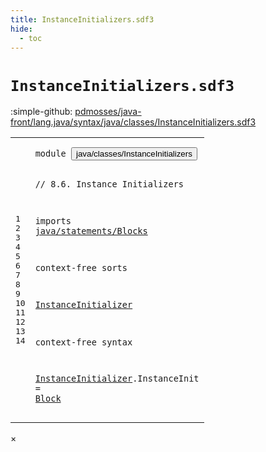 ```yaml
---
title: InstanceInitializers.sdf3
hide:
  - toc
---
```


# `InstanceInitializers.sdf3`

:simple-github: [pdmosses/java-front/lang.java/syntax/java/classes/InstanceInitializers.sdf3]

[pdmosses/java-front/lang.java/syntax/java/classes/InstanceInitializers.sdf3]: https://github.com/pdmosses/java-front/blob/master/lang.java/syntax/java/classes/InstanceInitializers.sdf3 "The source file on GitHub"

<div class="sdf3"><table class="highlighttable"><tbody><tr><td class="linenos"><div class="linenodiv"><pre><span></span>1
2
3
4
5
6
7
8
9
10
11
12
13
14
</pre></div></td>
<td class="code"><pre><code><span class="keyword">module</span> <button class="modal-open" id="java/classes/InstanceInitializers_1_8" title="a definition with multiple references" data-urls="../ClassDeclarations.sdf3/#java/classes/InstanceInitializers line 12_3; ../Main.sdf3/#java/classes/InstanceInitializers line 10_3">java/classes/InstanceInitializers</button>

<span class="layout">// 8.6. Instance Initializers</span>

<span class="keyword">imports</span>
  <a href="../../statements/Blocks.sdf3/#java/statements/Blocks_1_8" id="java/statements/Blocks_6_3" title="a reference to a single-file definition">java/statements/Blocks</a>

<span class="keyword">context-free sorts</span>

  <a href="../ClassDeclarations.sdf3/#InstanceInitializer_59_27" id="InstanceInitializer_10_3" title="a definition with a single reference">InstanceInitializer</a>

<span class="keyword">context-free syntax</span>

  <a href="../ClassDeclarations.sdf3/#InstanceInitializer_59_27" id="InstanceInitializer_14_3" title="a definition with a single reference">InstanceInitializer</a>.<span class="cons_Constructor"><span id="InstanceInit_14_23" title="a definition with no references">InstanceInit</span></span> = <a href="../../statements/Blocks.sdf3/#Block_12_3" id="Block_14_38" title="a reference to a single-file definition">Block</a>
</code></pre></td></tr></tbody></table></div>

<div id="modal">
  <div id="modal-content">
    <span id="modal-close">&times;</span>
    <h2 id="modal-h2"></h2>
    <p  id="modal-p"></p>
    <ul id="modal-ul"></ul>
  </div>
</div>
